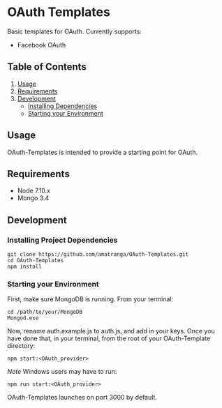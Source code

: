 # OAuth Templates

Basic templates for OAuth. Currently supports:

- Facebook OAuth

## Table of Contents

1. [Usage](#usage)
2. [Requirements](#requirements)
3. [Development](#development)
   - [Installing Dependencies](#installing-project-dependencies)
   - [Starting your Environment](#starting-your-environment)

## Usage

OAuth-Templates is intended to provide a starting point for OAuth. 


## Requirements

- Node 7.10.x
- Mongo 3.4

## Development

### Installing Project Dependencies

```
git clone https://github.com/amatranga/OAuth-Templates.git
cd OAuth-Templates
npm install
```

### Starting your Environment

First, make sure MongoDB is running. From your terminal:

```
cd /path/to/your/MongoDB
Mongod.exe
```

Now, rename auth.example.js to auth.js, and add in your keys. Once you have
done that, in your terminal, from the root of your OAuth-Template directory:

```
npm start:<OAuth_provider>
```

*Note* Windows users may have to run:

```
npm run start:<OAuth_provider>
```

OAuth-Templates launches on port 3000 by default.
